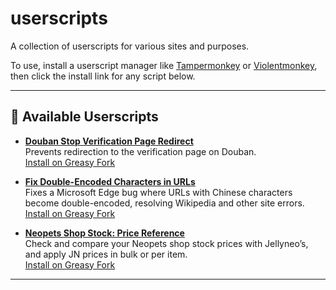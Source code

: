 # userscripts

A collection of userscripts for various sites and purposes.

To use, install a userscript manager like [Tampermonkey](https://www.tampermonkey.net/) or [Violentmonkey](https://violentmonkey.github.io/), then click the install link for any script below.

---

## 📜 Available Userscripts


- **[Douban Stop Verification Page Redirect](./douban-stop-verification-page-redirect.user.js)**  
  Prevents redirection to the verification page on Douban.  
  [Install on Greasy Fork](https://greasyfork.org/en/scripts/542167-douban-stop-verification-page-redirect)


- **[Fix Double-Encoded Characters in URLs](./ad-hoc/fix-double-encoded-characters-in-urls.user.js)**  
  Fixes a Microsoft Edge bug where URLs with Chinese characters become double-encoded, resolving Wikipedia and other site errors.  
  [Install on Greasy Fork](https://greasyfork.org/en/scripts/539005-fix-double-encoded-characters-in-urls)


- **[Neopets Shop Stock: Price Reference](./neopets/neopets-shop-stock-price-reference.user.js)**  
  Check and compare your Neopets shop stock prices with Jellyneo’s, and apply JN prices in bulk or per item.  
  [Install on Greasy Fork](https://greasyfork.org/en/scripts/536374-neopets-shop-stock-price-reference)

---

